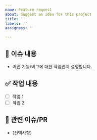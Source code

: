 ```yaml
---
name: Feature request
about: Suggest an idea for this project
title: ''
labels: ''
assignees: ''

---
```


<!-- @format -->

## 📌 이슈 내용

-   어떤 기능/버그에 대한 작업인지 설명합니다.

## ✅ 작업 내용

-   [ ] 작업 1
-   [ ] 작업 2

## 🔗 관련 이슈/PR

-   (선택사항)
